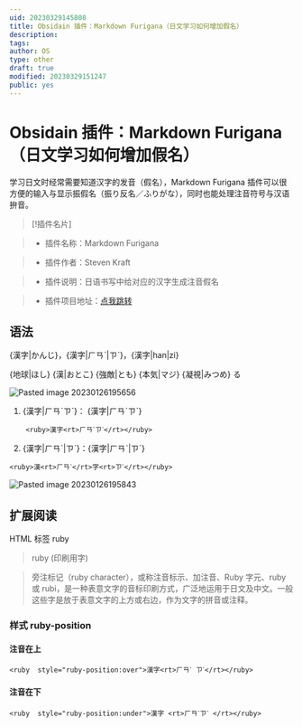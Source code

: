```yaml
---
uid: 20230329145808
title: Obsidain 插件：Markdown Furigana（日文学习如何增加假名）
description: 
tags: 
author: OS
type: other
draft: true
modified: 20230329151247
public: yes
---
```


# Obsidain 插件：Markdown Furigana（日文学习如何增加假名）

学习日文时经常需要知道汉字的发音（假名），Markdown Furigana 插件可以很方便的输入与显示振假名（振り反名／ふりがな），同时也能处理注音符号与汉语拚音。

>[!插件名片]

>- 插件名称：Markdown Furigana

>- 插件作者：Steven Kraft

>- 插件说明：日语书写中给对应的汉字生成注音假名

>- 插件项目地址：[点我跳转](https://github.com/steven-kraft/obsidian-markdown-furigana)

## 语法

 {漢字|かんじ}，{漢字|ㄏㄢˋ|ㄗˋ}，{漢字|han|zi}

 {地球|ほし} {漢|おとこ} {強敵|とも} {本気|マジ} {凝視|みつめ} る

![Pasted image 20230126195656](https://s1.vika.cn/space/2023/03/15/d5341f416989449dbe862587be51d994)

1. {漢字|ㄏㄢˋㄗˋ}： {漢字|ㄏㄢˋㄗˋ}

```
    <ruby>漢字<rt>ㄏㄢˋㄗˋ</rt></ruby>
```

2. {漢字|ㄏㄢˋ|ㄗˋ}：{漢字|ㄏㄢˋ|ㄗˋ}

```
<ruby>漢<rt>ㄏㄢˋ</rt>字<rt>ㄗˋ</rt></ruby>
```

   ![Pasted image 20230126195843](https://s1.vika.cn/space/2023/03/15/831470adffd04500ab28e03c53a21a80)

## 扩展阅读

HTML 标签 ruby

>ruby (印刷用字)

>旁注标记（ruby character），或称注音标示、加注音、Ruby 字元、ruby 或 rubi，是一种表意文字的音标印刷方式，广泛地运用于日文及中文。一般这些字是放于表意文字的上方或右边，作为文字的拼音或注释。

### 样式 ruby-position

#### 注音在上

```
<ruby  style="ruby-position:over">漢字<rt>ㄏㄢˋ ㄗˋ</rt></ruby>
```

#### 注音在下

```
<ruby  style="ruby-position:under">漢字 <rt>ㄏㄢˋㄗˋ </rt></ruby>
```